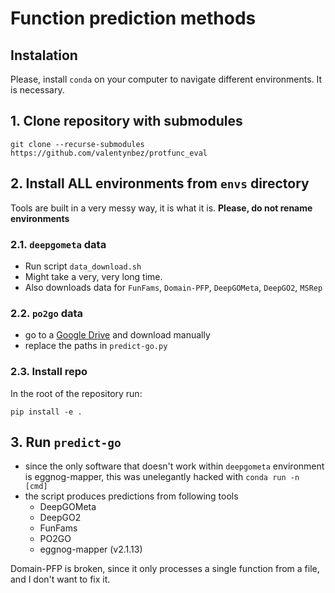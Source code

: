 # Function prediction methods

## Instalation

Please, install `conda` on your computer to navigate different environments. It is necessary. 

## 1. Clone repository with submodules
```
git clone --recurse-submodules https://github.com/valentynbez/protfunc_eval
```

## 2. Install ALL environments from `envs` directory
Tools are built in a very messy way, it is what it is. **Please, do not rename environments**

### 2.1. `deepgometa` data 
- Run script `data_download.sh` 
- Might take a very, very long time.
- Also downloads data for `FunFams`, `Domain-PFP`, `DeepGOMeta`, `DeepGO2`, `MSRep` 

### 2.2. `po2go` data
- go to a [Google Drive](https://drive.google.com/drive/folders/1P4ExHz0iFCXq5kwRqmAG8XXNZAvoQcX5) and download manually
- replace the paths in `predict-go.py`
### 2.3. Install repo 
In the root of the repository run:
```
pip install -e . 
```

## 3. Run `predict-go`
- since the only software that doesn't work within `deepgometa` environment is eggnog-mapper, this was unelegantly hacked with `conda run -n [cmd]`
- the script produces predictions from following tools
    - DeepGOMeta
    - DeepGO2
    - FunFams
    - PO2GO
    - eggnog-mapper (v2.1.13) 

Domain-PFP is broken, since it only processes a single function from a file, and I don't want to fix it. 

